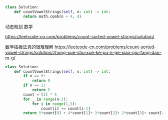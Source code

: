 <!--
 * @Description: 
 * @Autor: Au3C2
 * @Date: 2020-12-27 14:50:38
 * @LastEditors: Au3C2
 * @LastEditTime: 2021-03-31 16:06:27
-->
```python
class Solution:
    def countVowelStrings(self, n: int) -> int:
        return math.comb(n + 4, 4)
```
动态规划 数学

https://leetcode-cn.com/problems/count-sorted-vowel-strings/solution/

数学插板法真的很难理解
https://leetcode-cn.com/problems/count-sorted-vowel-strings/solution/zhong-xue-shu-xue-ke-pu-n-ge-xiao-qiu-fang-dao-m-g/

```python
class Solution:
    def countVowelStrings(self, n: int) -> int:
        if n == 0:
            return 0
        if n == 1:
            return 5
        count = [1] * 5
        for _ in range(n-2):
            for i in range(1,5):
                count[i] += count[i-1]
        return 5*count[0] + 4*count[1]+ 3*count[2]+ 2*count[3]+ count[4]
```
